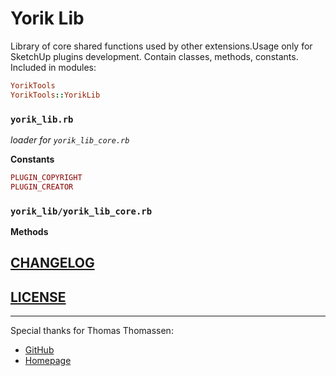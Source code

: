Yorik Lib
=========
Library of core shared functions used by other extensions.Usage only for SketchUp plugins development. Contain classes, methods, constants. Included in modules:



```ruby
YorikTools
YorikTools::YorikLib
```



### `yorik_lib.rb`

*loader for `yorik_lib_core.rb`*

**Constants**

```ruby
PLUGIN_COPYRIGHT
PLUGIN_CREATOR
```

### `yorik_lib/yorik_lib_core.rb`

**Methods**

[CHANGELOG](HISTORY.md)
---------

[LICENSE](LICENSE)
-------


---
Special thanks for Thomas Thomassen:
* [GitHub](https://github.com/thomthom)
* [Homepage](http://www.thomthom.net/)
